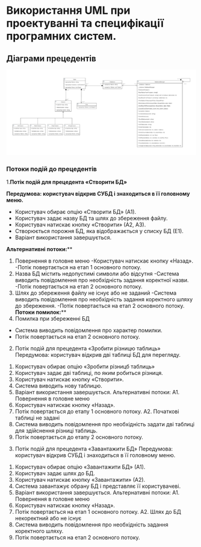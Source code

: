 # Використання UML при проектуванні та специфікації програмних систем.

## Діаграми прецедентів
![Діаграма прецедентів](https://github.com/zavtor/IT-lab/blob/main/png/stage1/1.png)

### Потоки подій до прецедентів

1.**Потік подій для прецедента «Створити БД»**

**Передумова: користувач відкрив СУБД і знаходиться в її головному меню.**

- Користувач обирає опцію «Створити БД» (А1).
- Користувач задає назву БД та шлях до збереження файлу.
- Користувач натискає кнопку «Створити» (А2, А3).
- Створюється порожня БД, яка відображається у списку БД (Е1).
- Варіант використання завершується.

**Альтернативні потоки:****
1. Повернення в головне меню
-Користувач натискає кнопку «Назад».
-Потік повертається на етап 1 основного потоку.
2. Назва БД містить недопустимі символи або відсутня
-Система виводить повідомлення про необхідність задання коректної назви.
-Потік повертається на етап 2 основного потоку.
3. Шлях до збереження файлу не існує або не заданий
-Система виводить повідомлення про необхідність задання коректного шляху до збереження.
-Потік повертається на етап 2 основного потоку.
**Потоки помилок:****
1. Помилка при збереженні БД
-	Система виводить повідомлення про характер помилки.
-	Потік повертається на етап 2 основного потоку.
 
2) Потік подій для прецедента «Зробити різницю таблиць»
Передумова: користувач відкрив дві таблиці БД для перегляду.
1.	Користувач обирає опцію «Зробити різницб таблиць» 
2.	Користувач задає дві таблиці, по яким робиться різниця.
3.	Користувач натискає кнопку «Створити».
4.	Система виводить нову таблицю.
5.	Варіант використання завершується.
Альтернативні потоки:
А1. Повернення в головне меню
1.	Користувач натискає кнопку «Назад».
2.	Потік повертається до етапу 1 основного потоку.
А2. Початкові таблиці не задані
1.	Система виводить повідомлення про необхідність задати дві таблиці для здійснення різниці таблиць.
2.	Потік повертається до етапу 2 основного потоку.
 
3) Потік подій для прецедента «Завантажити БД»
Передумова: користувач відкрив СУБД і знаходиться в її головному меню.
1.	Користувач обирає опцію «Завантажити БД» (А1).
2.	Користувач задає шлях до БД.
3.	Користувач натискає кнопку «Завантажити» (А2).
4.	Система завантажує обрану БД і представляє її користувачеві.
5.	Варіант використання завершується.
Альтернативні потоки:
А1. Повернення в головне меню
1.	Користувач натискає кнопку «Назад».
2.	Потік повертається на етап 1 основного потоку.
А2. Шлях до БД некоректний або не існує
1.	Система виводить повідомлення про необхідність задання коректного шляху.
2.	Потік повертається на етап 2 основного потоку.
